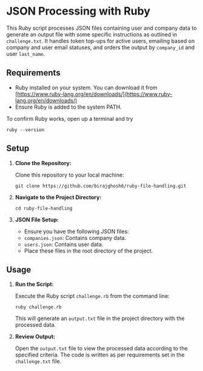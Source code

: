 # JSON Processing with Ruby

This Ruby script processes JSON files containing user and company data to generate an output file with some specific instructions as outlined in `challenge.txt`. It handles token top-ups for active users, emailing based on company and user email statuses, and orders the output by `company_id` and user `last_name`.

## Requirements

- Ruby installed on your system. You can download it from [https://www.ruby-lang.org/en/downloads/](https://www.ruby-lang.org/en/downloads/)
- Ensure Ruby is added to the system PATH.

To confirm Ruby works, open up a terminal and try
```
ruby --version
```

## Setup

1. **Clone the Repository:**

   Clone this repository to your local machine:
    ```
    git clone https://github.com/birajghosh6/ruby-file-handling.git
    ```

2. **Navigate to the Project Directory:**
    ```
    cd ruby-file-handling
    ```

4. **JSON File Setup:**

    - Ensure you have the following JSON files:
    - `companies.json`: Contains company data.
    - `users.json`: Contains user data.
    - Place these files in the root directory of the project.

## Usage

1. **Run the Script:**

    Execute the Ruby script `challenge.rb` from the command line:
    ```
    ruby challenge.rb
    ```
    
    This will generate an `output.txt` file in the project directory with the processed data.

2. **Review Output:**

    Open the `output.txt` file to view the processed data according to the specified criteria. The 
    code is written as per requirements set in the `challenge.txt` file.



